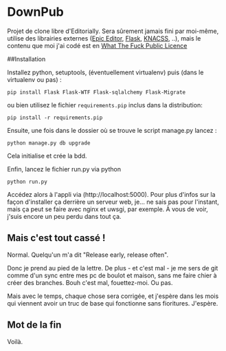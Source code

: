 DownPub
===========

Projet de clone libre d'Editorially. Sera sûrement jamais fini par moi-même, utilise des librairies externes ([Epic Editor](http://www.epiceditor.com), [Flask](http://flask.pocoo.org/), [KNACSS](http://www.knacss.com), ..), mais le contenu que moi j'ai codé est en [What The Fuck Public Licence](http://www.wtfpl.net/about/)

##Installation

Installez python, setuptools, (éventuellement virtualenv) puis (dans le virtualenv ou pas) :

    pip install Flask Flask-WTF Flask-sqlalchemy Flask-Migrate

ou bien utilisez le fichier ``requirements.pip`` inclus dans la distribution:

    pip install -r requirements.pip

Ensuite, une fois dans le dossier où se trouve le script manage.py lancez :

``python manage.py db upgrade``

Cela initialise et crée la bdd.

Enfin, lancez le fichier run.py via python

``python run.py``

Accédez alors à l'appli via (http://localhost:5000). Pour plus d'infos sur la façon d'installer ça derrière un serveur web, je... ne sais pas pour l'instant, mais ça peut se faire avec nginx et uwsgi, par exemple. À vous de voir, j'suis encore un peu perdu dans tout ça.

## Mais c'est tout cassé !

Normal. Quelqu'un m'a dit "Release early, release often".

Donc je prend au pied de la lettre. De plus - et c'est mal - je me sers de git comme d'un sync entre mes pc de boulot et maison, sans me faire chier à créer des branches. Bouh c'est mal, fouettez-moi. Ou pas.

Mais avec le temps, chaque chose sera corrigée, et j'espère dans les mois qui viennent avoir un truc de base qui fonctionne sans fioritures. J'espère.

## Mot de la fin

Voilà.
